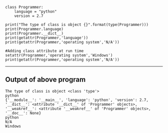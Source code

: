 ```
class Programmer:
    language = "python"
    version = 2.7

print("The type of class is object {}".format(type(Programmer)))
print(Programmer.language)
print(Programmer.__dict__)
print(getattr(Programmer,'language'))
print(getattr(Programmer,'operating system','N/A'))

#Adding class attribute at run time
setattr(Programmer,'operating system','Windows')
print(getattr(Programmer,'operating system','N/A'))
```
-------------------------------------------------------------------------------
Output of above program
-------------------------------------------------------------------------------
```
The type of class is object <class 'type'>
python
{'__module__': '__main__', 'language': 'python', 'version': 2.7, '__dict__': <attribute '__dict__' of 'Programmer' objects>, 
'__weakref__': <attribute '__weakref__' of 'Programmer' objects>, '__doc__': None}
python
N/A
Windows
```
